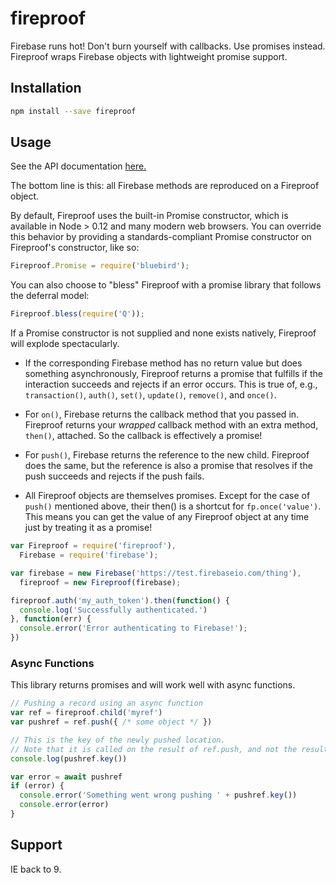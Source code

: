 
fireproof
=========

Firebase runs hot! Don't burn yourself with callbacks. Use promises instead.
Fireproof wraps Firebase objects with lightweight promise support.

## Installation
```bash
npm install --save fireproof
```

## Usage

See the API documentation [here.](https://github.com/casetext/fireproof/blob/master/api.md)

The bottom line is this: all Firebase methods are reproduced on a Fireproof object.

By default, Fireproof uses the built-in Promise constructor, which is available in Node > 0.12 and many modern web browsers. You can override this behavior by providing a standards-compliant Promise constructor on Fireproof's constructor, like so:

```js
Fireproof.Promise = require('bluebird');
```

You can also choose to "bless" Fireproof with a promise library that follows the deferral model:

```js
Fireproof.bless(require('Q'));
```

If a Promise constructor is not supplied and none exists natively, Fireproof will explode spectacularly.

- If the corresponding Firebase method has no return value but does something asynchronously, Fireproof returns a promise that fulfills if the interaction succeeds and rejects if an error occurs. This is true of, e.g., ```transaction()```, ```auth()```, ```set()```, ```update()```, ```remove()```, and ```once()```.

- For ```on()```, Firebase returns the callback method that you passed in. Fireproof returns your _wrapped_ callback method with an extra method, ```then()```, attached. So the callback is effectively a promise!

- For ```push()```, Firebase returns the reference to the new child. Fireproof does the same, but the reference is also a promise that resolves if the push
succeeds and rejects if the push fails.

- All Fireproof objects are themselves promises. Except for the case of
```push()``` mentioned above, their then() is a shortcut for
```fp.once('value')```. This means you can get the value of any Fireproof object
at any time just by treating it as a promise!

```javascript
var Fireproof = require('fireproof'),
  Firebase = require('firebase');

var firebase = new Firebase('https://test.firebaseio.com/thing'),
  fireproof = new Fireproof(firebase);

fireproof.auth('my_auth_token').then(function() {
  console.log('Successfully authenticated.')
}, function(err) {
  console.error('Error authenticating to Firebase!');
})
```

### Async Functions

This library returns promises and will work well with async functions. 

```javascript
// Pushing a record using an async function
var ref = fireproof.child('myref')
var pushref = ref.push({ /* some object */ })

// This is the key of the newly pushed location.
// Note that it is called on the result of ref.push, and not the result of an async function.
console.log(pushref.key())

var error = await pushref
if (error) {
  console.error('Something went wrong pushing ' + pushref.key())
  console.error(error)
}
```

## Support

IE back to 9.


